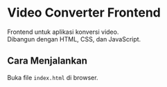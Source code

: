 # Video Converter Frontend

Frontend untuk aplikasi konversi video.  
Dibangun dengan HTML, CSS, dan JavaScript.

## Cara Menjalankan

Buka file `index.html` di browser.
